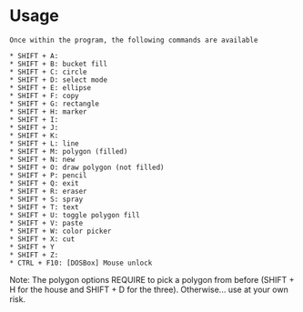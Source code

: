 # Usage

    Once within the program, the following commands are available

    * SHIFT + A: 
    * SHIFT + B: bucket fill
    * SHIFT + C: circle
    * SHIFT + D: select mode
    * SHIFT + E: ellipse
    * SHIFT + F: copy
    * SHIFT + G: rectangle
    * SHIFT + H: marker
    * SHIFT + I: 
    * SHIFT + J: 
    * SHIFT + K: 
    * SHIFT + L: line
    * SHIFT + M: polygon (filled)
    * SHIFT + N: new
    * SHIFT + O: draw polygon (not filled)
    * SHIFT + P: pencil
    * SHIFT + Q: exit
    * SHIFT + R: eraser
    * SHIFT + S: spray
    * SHIFT + T: text
    * SHIFT + U: toggle polygon fill
    * SHIFT + V: paste
    * SHIFT + W: color picker
    * SHIFT + X: cut
    * SHIFT + Y
    * SHIFT + Z: 
    * CTRL + F10: [DOSBox] Mouse unlock

Note: The polygon options REQUIRE to pick a polygon from before (SHIFT + H for the house and SHIFT + D for the three). Otherwise... use at your own risk.
